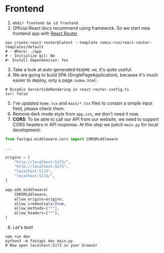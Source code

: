 # Frontend
1) `mkdir frontend && cd frontend`
2) Official React docs recommend using framework. So we start new frontend app with [React Router](https://reactrouter.com/home)
```
npx create-react-router@latest --template remix-run/react-router-templates/default
# - Where: ./app
# - Initialize git: No
#- Install dependencies: Yes
```
3) Take a look at auto-generated `README.md`, it's quite useful.
4) We are going to build SPA (SinglePageApplication), because it's much easier to deploy, only a page `index.html`:
```
# Disable ServerSideRendering in react-router.config.ts
ssr: false
```
5) I've updated `home.tsx` and `main/*.tsx` files to contain a simple input field, please check them.
6) Remove dark mode style from `app.css`, we don't need it now.
7) **CORS**: To be able to call our API from our website, we need to support CORS headers in API response. At this step we patch `main.py` for local development:
```python
from fastapi.middleware.cors import CORSMiddleware

...

origins = [
    "http://localhost:5173/",
    "http://localhost:5173",
    "localhost:5173",
    "localhost:5173/",
]

app.add_middleware(
    CORSMiddleware,
    allow_origins=origins,
    allow_credentials=True,
    allow_methods=["*"],
    allow_headers=["*"],
)
```
8) Let's test!
```
npm run dev
python3 -m fastapi dev main.py
# Now open localhost:5173 in your browser
```